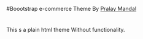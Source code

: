 #Boootstrap e-commerce Theme
By [Pralay Mandal](http://code-partner.tk/pralaymandal)
#
#
#
#
#
#
#
#
This s a plain html theme Without functionality.
